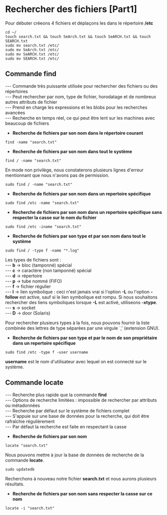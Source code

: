 # Rechercher des fichiers [Part1]

Pour débuter créeons 4 fichiers et déplaçons les dans le répertoire **/etc**

```
cd ~/
touch search.txt && touch SeArch.txt && touch SeARCH.txt && touch SEARCH.txt
sudo mv search.txt /etc/
sudo mv SeArch.txt /etc/
sudo mv SeARCH.txt /etc/
sudo mv SEARCH.txt /etc/
```

## Commande find

--- Commande très puissante utilisée pour rechercher des fichiers ou des répertoires <br>
--- Peut rechercher par nom, type de fichier, horodatage et de nombreux autres attributs de fichier <br>
--- Prend en charge les expressions et les blobs pour les recherches avancées <br>
--- Recherche en temps réel, ce qui peut être lent sur les machines avec beaucoup de fichiers <br>

- **Recherche de fichiers par son nom dans le répertoire courant**

```
find -name "search.txt"
```

- **Recherche de fichiers par son nom dans tout le système**

```
find / -name "search.txt"
```

En mode non privilège, nous constaterons plusieurs lignes d'erreur mentionnant que nous n'avons pas de permission.

```
sudo find / -name "search.txt"
```

- **Recherche de fichiers par son nom dans un repertoire spécifique**

```
sudo find /etc -name "search.txt"
```

- **Recherche de fichiers par son nom dans un repertoire spécifique sans respecter la casse sur le nom du fichier**

```
sudo find /etc -iname "search.txt"
```

- **Recherche de fichiers par son type et par son nom dans tout le système**

```
sudo find / -type f -name "*.log"
```

Les types de fichiers sont : <br>
--- **b** -> bloc (tamponné) spécial <br>
--- **c** -> caractère (non tamponné) spécial <br>
--- **d** -> répertoire <br>
--- **p** -> tube nommé (FIFO) <br>
--- **f** -> fichier régulier <br>
--- **l** -> lien symbolique : ceci n'est jamais vrai si l'option **-L** ou l'option **-follow** est active, sauf si le lien symbolique est rompu. Si nous souhaitons rechercher des liens symboliques lorsque **-L** est activé, utiliseons **-xtype**. <br>
--- **s** -> socket <br>
--- **D** -> door (Solaris) <br>

Pour rechercher plusieurs types à la fois, nous pouvons fournir la liste combinée des lettres de type séparées par une virgule `,' (extension GNU).

- **Recherche de fichiers par son type et par le nom de son propriétaire dans un repertoire spécifique**

```
sudo find /etc -type f -user username
```

**username** est le nom d'utilisateur avec lequel on est connecté sur le système.

## Commande locate

--- Recherche plus rapide que la commande **find** <br>
--- Options de recherche limitées : impossible de rechercher par attributs ou métadonnées <br>
--- Recherche par défaut sur le système de fichiers complet <br>
--- S'appuie sur une base de données pour la recherche, qui doit être rafraîchie régulièrement <br>
--- Par défaut la recherche est faite en respectant la casse

- **Recherche de fichiers par son nom**

```
locate "search.txt"
```

Nous pouvons mettre à jour la base de données de recherche de la commande **locate**.

```
sudo updatedb
```

Recherchons à nouveau notre fichier **search.txt** et nous aurons plusieurs résultats.

- **Recherche de fichiers par son nom sans respecter la casse sur ce nom**

```
locate -i "search.txt"
```